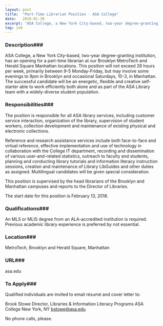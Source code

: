 ```yaml
---
layout: post
title:  "Part-Time Librarian Position - ASA College"
date:   2018-01-30
excerpt: "ASA College, a New York City-based, two-year degree-granting institution, has an opening for a part-time librarian at our Brooklyn MetroTech and Herald Square Manhattan locations. This position will not exceed 28 hours per week, primarily between 9-5 Monday-Friday, but may involve some evenings to 9pm in Brooklyn and occasional Saturdays,..."
tag: job
---
```


### Description###

ASA College, a New York City-based, two-year degree-granting institution, has an opening for a part-time librarian at our Brooklyn MetroTech and Herald Square Manhattan locations. This position will not exceed 28 hours per week, primarily between 9-5 Monday-Friday, but may involve some evenings to 9pm in Brooklyn and occasional Saturdays, 10-3, in Manhattan. The successful candidate will be an energetic, flexible and creative self-starter able to work efficiently both alone and as part of the ASA Library team with a widely-diverse student population.


### Responsibilities###

The position is responsible for all ASA library services, including customer service interaction, organization of the library, supervision of student workers, collection development and maintenance of existing physical and electronic collections. 

Reference and research assistance services include both face-to-face and virtual reference, effective implementation and use of technology in collaboration with the College IT department, recording and dissemination of various user-and-related statistics, outreach to faculty and students, planning and conducting library tutorials and information literacy instruction sessions, creation and maintenance of Library LibGuides and other duties as assigned. Multilingual candidates will be given special consideration. 

This position is supervised by the head librarians of the Brooklyn and Manhattan campuses and reports to the Director of Libraries. 

The start date for this position is February 13, 2018.


### Qualifications###

An MLS or MLIS degree from an ALA-accredited institution is required. Previous academic library experience is preferred by not essential. 




### Location###

MetroTech, Brooklyn and Herald Square, Manhattan


### URL###

asa.edu

### To Apply###

Qualified individuals are invited to email résumé and cover letter to:
 
Brook Stowe
Director, Libraries & Information Literacy Programs
ASA College
New York, NY
bstowe@asa.edu

No phone calls, please. 







